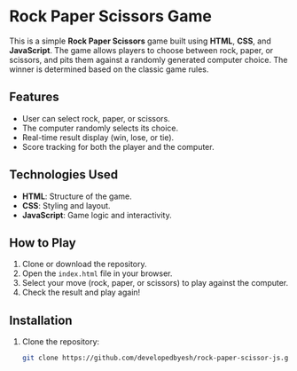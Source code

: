 # Rock Paper Scissors Game

This is a simple **Rock Paper Scissors** game built using **HTML**, **CSS**, and **JavaScript**. The game allows players to choose between rock, paper, or scissors, and pits them against a randomly generated computer choice. The winner is determined based on the classic game rules.

## Features

- User can select rock, paper, or scissors.
- The computer randomly selects its choice.
- Real-time result display (win, lose, or tie).
- Score tracking for both the player and the computer.

## Technologies Used

- **HTML**: Structure of the game.
- **CSS**: Styling and layout.
- **JavaScript**: Game logic and interactivity.

## How to Play

1. Clone or download the repository.
2. Open the `index.html` file in your browser.
3. Select your move (rock, paper, or scissors) to play against the computer.
4. Check the result and play again!

## Installation

1. Clone the repository:
   ```bash
   git clone https://github.com/developedbyesh/rock-paper-scissor-js.git
   ```
